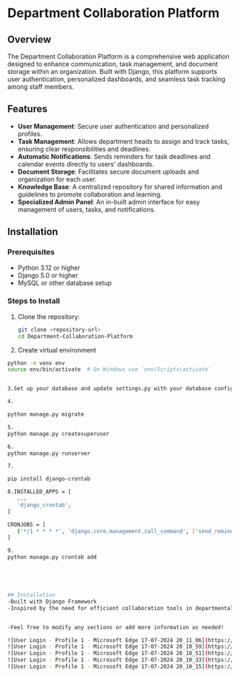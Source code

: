 
# Department Collaboration Platform

## Overview

The Department Collaboration Platform is a comprehensive web application designed to enhance communication, task management, and document storage within an organization. Built with Django, this platform supports user authentication, personalized dashboards, and seamless task tracking among staff members.

## Features

- **User Management**: Secure user authentication and personalized profiles.
- **Task Management**: Allows department heads to assign and track tasks, ensuring clear responsibilities and deadlines.
- **Automatic Notifications**: Sends reminders for task deadlines and calendar events directly to users' dashboards.
- **Document Storage**: Facilitates secure document uploads and organization for each user.
- **Knowledge Base**: A centralized repository for shared information and guidelines to promote collaboration and learning.
- **Specialized Admin Panel**: An in-built admin interface for easy management of users, tasks, and notifications.

## Installation

### Prerequisites

- Python 3.12 or higher
- Django 5.0 or higher
- MySQL or other database setup

### Steps to Install

1. Clone the repository:

   ```bash
   git clone <repository-url>
   cd Department-Collaboration-Platform
2. Create virtual environment
 ```bash
python -m venv env
source env/bin/activate  # On Windows use `env\Scripts\activate`


3.Set up your database and update settings.py with your database configuration.

4.

python manage.py migrate

5.
python manage.py createsuperuser

6.
python manage.py runserver

7.

pip install django-crontab

8.INSTALLED_APPS = [
    ...
    'django_crontab',
]

CRONJOBS = [
    ('*/1 * * * *', 'django.core.management.call_command', ['send_reminders']),
]

9.
python manage.py crontab add





## Installation
-Built with Django Framework
-Inspired by the need for efficient collaboration tools in departmental environments


-Feel free to modify any sections or add more information as needed!

![User Login - Profile 1 - Microsoft​ Edge 17-07-2024 20_11_06](https://github.com/user-attachments/assets/c0b9e5fb-6340-4a82-b5c5-db3958afa096)
![User Login - Profile 1 - Microsoft​ Edge 17-07-2024 20_10_59](https://github.com/user-attachments/assets/62a19659-8536-4d7c-a571-a3698e91f98a)
![User Login - Profile 1 - Microsoft​ Edge 17-07-2024 20_10_51](https://github.com/user-attachments/assets/d26cc849-cb0a-4783-a6ed-863b86984078)
![User Login - Profile 1 - Microsoft​ Edge 17-07-2024 20_10_33](https://github.com/user-attachments/assets/748f5894-3483-4ddd-b281-e52d92e455b7)
![User Login - Profile 1 - Microsoft​ Edge 17-07-2024 20_10_15](https://github.com/user-attachments/assets/ff0b29f6-158a-42f0-b088-42e193dbe764)


